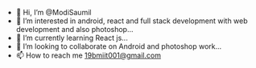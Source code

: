 - 👋 Hi, I’m @ModiSaumil
- 👀 I’m interested in android, react and full stack development with web development and also photoshop...
- 🌱 I’m currently learning React js...
- 💞️ I’m looking to collaborate on Android and photoshop work...
- 📫 How to reach me 19bmiit001@gmail.com

<!---
ModiSaumil/ModiSaumil is a ✨ special ✨ repository because its `README.md` (this file) appears on your GitHub profile.
You can click the Preview link to take a look at your changes.
--->
